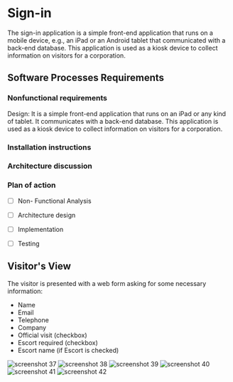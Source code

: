 # Sign-in

The sign-in application is a simple front-end application that runs on a mobile device, e.g., an iPad or an Android tablet that communicated with a back-end database. This application is used as a kiosk device to collect information on visitors for a corporation.


## Software Processes Requirements
### Nonfunctional requirements 
Design: It is a simple front-end application that runs on an iPad or any kind of tablet. It communicates with a back-end database. This application is used as a kiosk device to collect information on visitors for a corporation. 
### Installation instructions
### Architecture discussion 
### Plan of action
 - [ ] Non- Functional Analysis
 - [ ] Architecture design
 - [ ] Implementation
 - [ ] Testing
 

## Visitor's View
The visitor is presented with a web form asking for some necessary information:
* Name
* Email
* Telephone
* Company
* Official visit (checkbox)
* Escort required (checkbox)
* Escort name (if Escort is checked)

![screenshot 37](https://user-images.githubusercontent.com/15007021/33915920-09756b42-df5b-11e7-85db-053d7f36a330.png)
![screenshot 38](https://user-images.githubusercontent.com/15007021/33915921-0992d092-df5b-11e7-813c-77634ba328b8.png)
![screenshot 39](https://user-images.githubusercontent.com/15007021/33915922-09ab69cc-df5b-11e7-81e3-00c3569b7ebc.png)
![screenshot 40](https://user-images.githubusercontent.com/15007021/33915923-09c23c38-df5b-11e7-92b6-12d8792bfccf.png)
![screenshot 41](https://user-images.githubusercontent.com/15007021/33915924-09db8274-df5b-11e7-9c7f-a4736416bad7.png)
![screenshot 42](https://user-images.githubusercontent.com/15007021/33915925-09f1668e-df5b-11e7-871e-1f14013f8ede.png)
